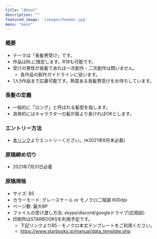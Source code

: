 ```yaml
---
title: "About"
description: ""
featured_image: '/images/header.jpg'
menu: "main"
---
```

### 概要
- テーマは「長髪男受け」です。
- 作品はBLに限定します。R18も可能です。
- 受けの男性が長髪であれば一次創作・二次創作は問いません。
  - 各作品の創作ガイドラインに従います。
- 1人5作品まで応募可能です。熱意ある長髪男受けをお待ちしています。

### 長髪の定義
- 一般的に「ロング」と呼ばれる髪型を指します。
- 具体的にはキャラクターの髪が肩より長ければOKとします。

### エントリー方法
- [本リンク](https://forms.gle/5eUcmTGFGFq4FeCy9)よりエントリーください。(※2021年6月末必着)

### 原稿締め切り
- 2021年7月31日必着

### 原稿規格
- サイズ: B5
- カラーモード: グレースケール or モノクロ二階調 600dpi
- ページ数: 最大8P
- ファイルの受け渡し方法: skype/discord/googleドライブ(応相談)
- 印刷所はSTARBOOKSを利用予定です。
  - 下記リンクよりB5・モノクロ本文テンプレートをご利用ください。
  - https://www.starbooks.jp/manual/data_template.php